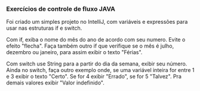 ### Exercícios de controle de fluxo JAVA

Foi criado um simples projeto no IntelliJ, com variáveis e expressões para usar nas estruturas if e switch.

Com if, exiba o nome do mês do ano de acordo com seu numero. Evite o efeito "flecha". Faça também outro if que verifique se o mês é julho, dezembro ou janeiro, para assim exibir o texto "Férias".

Com switch use String para a partir do dia da semana,
exibir seu número. Ainda no switch, faça outro exemplo onde,
se uma variável inteira for entre 1 e 3 exibir o texto "Certo". 
Se for 4 exibir "Errado", se for 5 "Talvez". Pra demais valores exibir "Valor indefinido".


